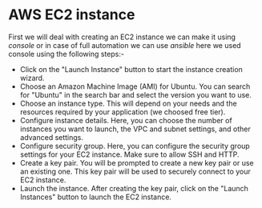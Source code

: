 # AWS EC2 instance
First we will deal with creating an EC2 instance we can make it using *console* or in case of full automation we can use *ansible*
here we used console using the following steps:-
* Click on the "Launch Instance" button to start the instance creation wizard.
* Choose an Amazon Machine Image (AMI) for Ubuntu. You can search for "Ubuntu" in the search bar and select the version you want to use.
* Choose an instance type. This will depend on your needs and the resources required by your application (we choosed free tier).
* Configure instance details. Here, you can choose the number of instances you want to launch, the VPC and subnet settings, and other advanced settings.
* Configure security group. Here, you can configure the security group settings for your EC2 instance. Make sure to allow SSH and HTTP.
* Create a key pair. You will be prompted to create a new key pair or use an existing one. This key pair will be used to securely connect to your EC2 instance.
* Launch the instance. After creating the key pair, click on the "Launch Instances" button to launch the EC2 instance.
